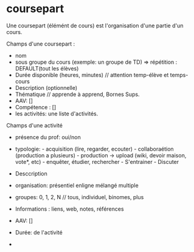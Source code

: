 
# coursepart 

Une coursepart (élémént de cours) est l'organisation d'une partie d'un cours.

Champs d'une coursepart :
  - nom
  - sous groupe du cours (exemple: un groupe de TD) => répétition : DEFAULT(tout les élèves)
  - Durée disponible (heures, minutes) // attention temp-élève et temps-cours 
  - Description (optionnelle)
  - Thématique // apprende à apprend, Bornes Sups.
  - AAV: []
  - Compétence : []
  - les activités: une liste d'activités.

Champs d'une activité
 - présence du prof: oui/non 
 - typologie: 
       - acquisition (lire, regarder, ecouter)
       - collaboraétion (production a plusieurs)
       - production -> upload (wiki, devoir maison, vote*, etc)
       - enquêter, étudier, rechercher 
       - S'entrainer 
       - Discuter 
 - Desccription 
 - organisation: présentiel enligne mélangé multiple 
 - groupes: 0, 1, 2, N // tous, individuel, binomes, plus
 - Informations : liens, web, notes, références
 - AAV: []

 - Durée: de l'activité
 -
 
 
 
